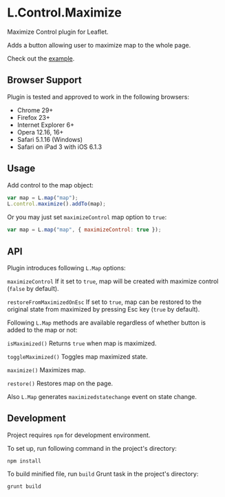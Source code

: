 L.Control.Maximize
==================

Maximize Control plugin for Leaflet.

Adds a button allowing user to maximize map to the whole page.

Check out the [example](http://sashakavun.github.io/leaflet-control-maximize/example.html).


Browser Support
---------------

Plugin is tested and approved to work in the following browsers:

* Chrome 29+
* Firefox 23+
* Internet Explorer 6+
* Opera 12.16, 16+
* Safari 5.1.16 (Windows)
* Safari on iPad 3 with iOS 6.1.3


Usage
-----

Add control to the map object:

```js
var map = L.map("map");
L.control.maximize().addTo(map);
```

Or you may just set `maximizeControl` map option to `true`:

```js
var map = L.map("map", { maximizeControl: true });
```


API
---

Plugin introduces following `L.Map` options:

`maximizeControl` If it set to `true`, map will be created with maximize control (`false` by default).

`restoreFromMaximizedOnEsc` If set to `true`, map can be restored to the original state from maximized by pressing Esc key (`true` by default).

Following `L.Map` methods are available regardless of whether button is added to the map or not:

`isMaximized()` Returns `true` when map is maximized.

`toggleMaximized()` Toggles map maximized state.

`maximize()` Maximizes map.

`restore()` Restores map on the page.

Also `L.Map` generates `maximizedstatechange` event on state change.


Development
-----------

Project requires `npm` for development environment.

To set up, run following command in the project's directory:

```
npm install
```

To build minified file, run `build` Grunt task in the project's directory:

```
grunt build
```
